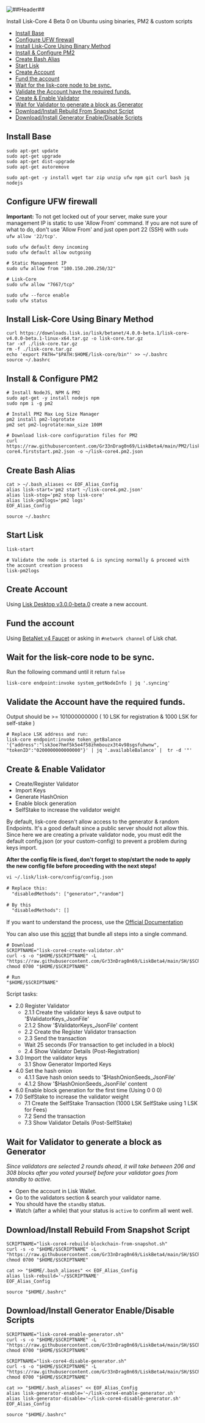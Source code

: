 ![##Header##](../PNG/Header.png)

Install Lisk-Core 4 Beta 0 on Ubuntu using binaries, PM2 & custom scripts

- [Install Base](#install-base)
- [Configure UFW firewall](#configure-ufw-firewall)
- [Install Lisk-Core Using Binary Method](#install-lisk-core-using-binary-method)
- [Install \& Configure PM2](#install--configure-pm2)
- [Create Bash Alias](#create-bash-alias)
- [Start Lisk](#start-lisk)
- [Create Account](#create-account)
- [Fund the account](#fund-the-account)
- [Wait for the lisk-core node to be sync.](#wait-for-the-lisk-core-node-to-be-sync)
- [Validate the Account have the required funds.](#validate-the-account-have-the-required-funds)
- [Create \& Enable Validator](#create--enable-validator)
- [Wait for Validator to generate a block as Generator](#wait-for-validator-to-generate-a-block-as-generator)
- [Download/Install Rebuild From Snapshot Script](#downloadinstall-rebuild-from-snapshot-script)
- [Download/Install Generator Enable/Disable Scripts](#downloadinstall-generator-enabledisable-scripts)

## Install Base

```shell
sudo apt-get update
sudo apt-get upgrade
sudo apt-get dist-upgrade
sudo apt-get autoremove

sudo apt-get -y install wget tar zip unzip ufw npm git curl bash jq nodejs
```

## Configure UFW firewall

**Important:** To not get locked out of your server, make sure your management IP is static to use 'Allow From' command. If you are not sure of what to do, don't use 'Allow From' and just open port 22 (SSH) with `sudo ufw allow '22/tcp'`.

```shell
sudo ufw default deny incoming
sudo ufw default allow outgoing

# Static Management IP
sudo ufw allow from "100.150.200.250/32"

# Lisk-Core
sudo ufw allow "7667/tcp"

sudo ufw --force enable
sudo ufw status
```

## Install Lisk-Core Using Binary Method

```shell
curl https://downloads.lisk.io/lisk/betanet/4.0.0-beta.1/lisk-core-v4.0.0-beta.1-linux-x64.tar.gz -o lisk-core.tar.gz
tar -xf ./lisk-core.tar.gz
rm -f ./lisk-core.tar.gz
echo 'export PATH="$PATH:$HOME/lisk-core/bin"' >> ~/.bashrc
source ~/.bashrc
```

## Install & Configure PM2

```shell
# Install NodeJS, NPM & PM2
sudo apt-get -y install nodejs npm
sudo npm i -g pm2

# Install PM2 Max Log Size Manager
pm2 install pm2-logrotate
pm2 set pm2-logrotate:max_size 100M

# Download lisk-core configuration files for PM2
curl https://raw.githubusercontent.com/Gr33nDrag0n69/LiskBeta4/main/PM2/lisk-core4.firststart.pm2.json -o ~/lisk-core4.pm2.json

```

## Create Bash Alias

```shell
cat > ~/.bash_aliases << EOF_Alias_Config
alias lisk-start='pm2 start ~/lisk-core4.pm2.json'
alias lisk-stop='pm2 stop lisk-core'
alias lisk-pm2logs='pm2 logs'
EOF_Alias_Config

source ~/.bashrc
```

## Start Lisk

```shell
lisk-start

# Validate the node is started & is syncing normally & proceed with the account creation process
lisk-pm2logs
```

## Create Account

Using [Lisk Desktop v3.0.0-beta.0](https://github.com/LiskHQ/lisk-desktop/releases/tag/v3.0.0-beta.0) create a new account.

## Fund the account

Using [BetaNet v4 Faucet](https://betanet-faucet.lisk.com/) or asking in `#network channel` of Lisk chat.

## Wait for the lisk-core node to be sync.

Run the following command until it return `false`

```shell
lisk-core endpoint:invoke system_getNodeInfo | jq '.syncing'
```

## Validate the Account have the required funds.

Output should be >= 101000000000 ( 10 LSK for registration & 1000 LSK for self-stake )

```shell
# Replace LSK address and run:
lisk-core endpoint:invoke token_getBalance '{"address":"lsk3oe7hmf5k5e4f58zhmbouzx3t4v98sgsfuhwnw", "tokenID":"0200000000000000"}' | jq '.availableBalance' |  tr -d '"'
```
## Create & Enable Validator

* Create/Register Validator
* Import Keys
* Generate HashOnion
* Enable block generation
* SelfStake to increase the validator weight

By default, lisk-core doesn't allow access to the generator & random Endpoints. It's a good default since a public server should not allow this.
Since here we are creating a private validator node, you must edit the default config.json (or your custom-config) to prevent a problem during keys import.

**After the config file is fixed, don't forget to stop/start the node to apply the new config file before proceeding with the next steps!**

```txt
vi ~/.lisk/lisk-core/config/config.json

# Replace this:
  "disabledMethods": ["generator","random"]

# By this
  "disabledMethods": []
```

If you want to understand the process, use the [Official Documentation](https://lisk.com/documentation/beta/run-blockchain/become-a-validator.html)

You can also use this [script](https://raw.githubusercontent.com/Gr33nDrag0n69/LiskBeta4/main/SH/lisk-core4-create-validator.sh) that bundle all steps into a single command.

```shell
# Download
SCRIPTNAME="lisk-core4-create-validator.sh"
curl -s -o "$HOME/$SCRIPTNAME" -L "https://raw.githubusercontent.com/Gr33nDrag0n69/LiskBeta4/main/SH/$SCRIPTNAME"
chmod 0700 "$HOME/$SCRIPTNAME"

# Run
"$HOME/$SCRIPTNAME"
```

Script tasks:

* 2.0 Register Validator
  * 2.1.1 Create the validator keys & save output to '$ValidatorKeys_JsonFile'
  * 2.1.2 Show '$ValidatorKeys_JsonFile' content
  * 2.2 Create the Register Validator transaction
  * 2.3 Send the transaction
  * Wait 25 seconds (For transaction to get included in a block)
  * 2.4 Show Validator Details (Post-Registration)
* 3.0 Import the validator keys
  * 3.1 Show Generator Imported Keys
* 4.0 Set the hash onion
  * 4.1.1 Save hash onion seeds to '$HashOnionSeeds_JsonFile'
  * 4.1.2 Show '$HashOnionSeeds_JsonFile' content
* 6.0 Enable block generation for the first time (Using 0 0 0)
* 7.0 SelfStake to increase the validator weight
  * 7.1 Create the SelfStake Transaction (1000 LSK SelfStake using 1 LSK for Fees)
  * 7.2 Send the transaction
  * 7.3 Show Validator Details (Post-SelfStake)

## Wait for Validator to generate a block as Generator

*Since validators are selected 2 rounds ahead, it will take between 206 and 308 blocks after you voted yourself before your validator goes from standby to active.*

* Open the account in Lisk Wallet.
* Go to the validators section & search your validator name.
* You should have the `standby` status.
* Watch (after a while) that your status is `active` to confirm all went well.

## Download/Install Rebuild From Snapshot Script

```shell
SCRIPTNAME="lisk-core4-rebuild-blockchain-from-snapshot.sh"
curl -s -o "$HOME/$SCRIPTNAME" -L "https://raw.githubusercontent.com/Gr33nDrag0n69/LiskBeta4/main/SH/$SCRIPTNAME"
chmod 0700 "$HOME/$SCRIPTNAME"

cat >> "$HOME/.bash_aliases" << EOF_Alias_Config
alias lisk-rebuild='~/$SCRIPTNAME'
EOF_Alias_Config

source "$HOME/.bashrc"
```

## Download/Install Generator Enable/Disable Scripts

```shell
SCRIPTNAME="lisk-core4-enable-generator.sh"
curl -s -o "$HOME/$SCRIPTNAME" -L "https://raw.githubusercontent.com/Gr33nDrag0n69/LiskBeta4/main/SH/$SCRIPTNAME"
chmod 0700 "$HOME/$SCRIPTNAME"

SCRIPTNAME="lisk-core4-disable-generator.sh"
curl -s -o "$HOME/$SCRIPTNAME" -L "https://raw.githubusercontent.com/Gr33nDrag0n69/LiskBeta4/main/SH/$SCRIPTNAME"
chmod 0700 "$HOME/$SCRIPTNAME"

cat >> "$HOME/.bash_aliases" << EOF_Alias_Config
alias lisk-generator-enable='~/lisk-core4-enable-generator.sh'
alias lisk-generator-disable='~/lisk-core4-disable-generator.sh'
EOF_Alias_Config

source "$HOME/.bashrc"
```
